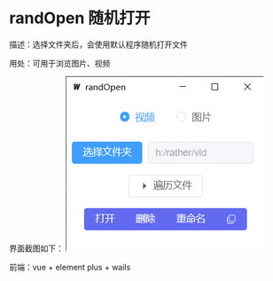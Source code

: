 # randOpen 随机打开
描述：选择文件夹后，会使用默认程序随机打开文件

用处：可用于浏览图片、视频

界面截图如下：
<img src="./界面截图.png">

前端：vue + element plus + wails
